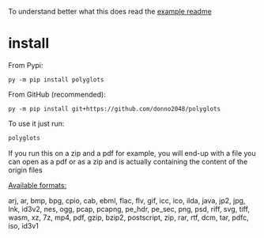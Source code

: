 To understand better what this does read the [example readme](https://github.com/donno2048/polyglots/tree/main/examples)

# install
From Pypi:

`py -m pip install polyglots`

From GitHub (recommended):

`py -m pip install git+https://github.com/donno2048/polyglots`

To use it just run:
```py
polyglots
```

If you run this on a zip and a pdf for example, you will end-up with a file you can open as a pdf or as a zip and is actually containing the content of the origin files

[Available formats:](https://github.com/donno2048/polyglots/blob/main/polyglots/__main__.py#L542)

arj, ar, bmp, bpg, cpio, cab, ebml, flac, flv, gif, icc, ico, ilda, java, jp2, jpg, lnk, id3v2, nes, ogg, pcap, pcapng, pe_hdr, pe_sec, png, psd, riff, svg, tiff, wasm, xz, 7z, mp4, pdf, gzip, bzip2, postscript, zip, rar, rtf, dcm, tar, pdfc, iso, id3v1
